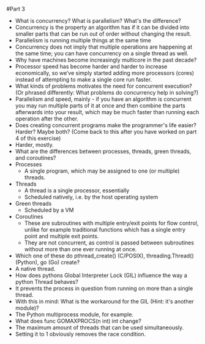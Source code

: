 #Part 3
- What is concurrency? What is parallelism? What's the difference?
 - Concurrency is the property an algorithm has if it can be divided into smaller parts that can be run out of order without changing the result.
 - Parallelism is running multiple things at the same time
 - Concurrency does not imply that multiple operations are happening at the same time; you can have concurrency on a single thread as well.
- Why have machines become increasingly multicore in the past decade?
 - Processor speed has become harder and harder to increase economically, so we’ve simply started adding more processors (cores) instead of attempting to make a single core run faster.
- What kinds of problems motivates the need for concurrent execution? (Or phrased differently: What problems do concurrency help in solving?)
 - Parallelism and speed, mainly - if you have an algorithm is concurrent you may run multiple parts of it at once and then combine the parts afterwards into your result, which may be much faster than running each operation after the other.
- Does creating concurrent programs make the programmer's life easier? Harder? Maybe both? (Come back to this after you have worked on part 4 of this exercise)
 - Harder, mostly.
- What are the differences between processes, threads, green threads, and coroutines?
 - Processes
     - A single program, which may be assigned to one (or multiple) threads.
 - Threads
     - A thread is a single processor, essentially
     - Scheduled natively, i.e. by the host operating system
 - Green threads
     - Scheduled by a VM
 - Coroutines
     - These are subroutines with multiple entry/exit points for flow control, unlike for example traditional functions which has a single entry point and multiple exit points.
     - They are not concurrent, as control is passed between subroutines without more than one ever running at once.
- Which one of these do pthread_create() (C/POSIX), threading.Thread() (Python), go (Go) create?
 - A native thread.
- How does pythons Global Interpreter Lock (GIL) influence the way a python Thread behaves?
 - It prevents the process in question from running on more than a single thread.
- With this in mind: What is the workaround for the GIL (Hint: it's another module)?
 - The Python multiprocess module, for example.
- What does func GOMAXPROCS(n int) int change?
 - The maximum amount of threads that can be used simultaneously.
 - Setting it to 1 obviously removes the race condition.
